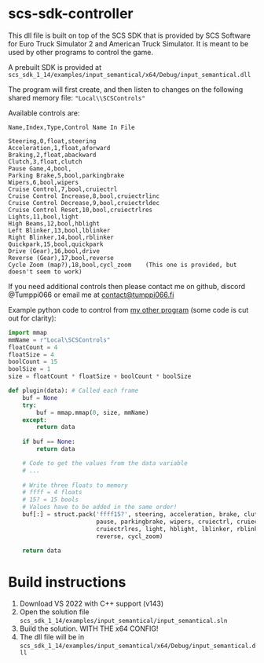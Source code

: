 # scs-sdk-controller
This dll file is built on top of the SCS SDK that is provided by SCS Software for Euro Truck Simulator 2 and American Truck Simulator. It is meant to be used by other programs to control the game.

A prebuilt SDK is provided at ```scs_sdk_1_14/examples/input_semantical/x64/Debug/input_semantical.dll```

The program will first create, and then listen to changes on the following shared memory file: ```"Local\\SCSControls"```

Available controls are:
```
Name,Index,Type,Control Name In File

Steering,0,float,steering
Acceleration,1,float,aforward
Braking,2,float,abackward
Clutch,3,float,clutch
Pause Game,4,bool,
Parking Brake,5,bool,parkingbrake
Wipers,6,bool,wipers
Cruise Control,7,bool,cruiectrl
Cruise Control Increase,8,bool,cruiectrlinc
Cruise Control Decrease,9,bool,cruiectrldec
Cruise Control Reset,10,bool,cruiectrlres
Lights,11,bool,light
High Beams,12,bool,hblight
Left Blinker,13,bool,lblinker
Right Blinker,14,bool,rblinker
Quickpark,15,bool,quickpark
Drive (Gear),16,bool,drive
Reverse (Gear),17,bool,reverse
Cycle Zoom (map?),18,bool,cycl_zoom    (This one is provided, but doesn't seem to work)
```

If you need additional controls then please contact me on github, discord @Tumppi066 or email me at contact@tumppi066.fi

Example python code to control from [my other program](https://github.com/Tumppi066/Euro-Truck-Simulator-2-Lane-Assist) (some code is cut out for clarity):
```python
import mmap
mmName = r"Local\SCSControls"
floatCount = 4
floatSize = 4
boolCount = 15
boolSize = 1
size = floatCount * floatSize + boolCount * boolSize

def plugin(data): # Called each frame
    buf = None
    try:
        buf = mmap.mmap(0, size, mmName)
    except:
        return data
    
    if buf == None:
        return data

    # Code to get the values from the data variable
    # ...
    
    # Write three floats to memory
    # ffff = 4 floats
    # 15? = 15 bools
    # Values have to be added in the same order!
    buf[:] = struct.pack('ffff15?', steering, acceleration, brake, clutch,
                         pause, parkingbrake, wipers, cruiectrl, cruiectrlinc, cruiectrldec, 
                         cruiectrlres, light, hblight, lblinker, rblinker, quickpark, drive, 
                         reverse, cycl_zoom)

    return data
```

# Build instructions
1. Download VS 2022 with C++ support (v143)
2. Open the solution file ```scs_sdk_1_14/examples/input_semantical/input_semantical.sln```
3. Build the solution. WITH THE x64 CONFIG!
4. The dll file will be in ```scs_sdk_1_14/examples/input_semantical/x64/Debug/input_semantical.dll```
